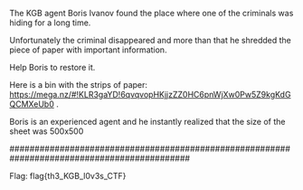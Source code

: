 The KGB agent Boris Ivanov found the place where one of the criminals was hiding for a long time. 

Unfortunately the criminal disappeared and more than that he shredded the piece of paper with important information. 

Help Boris to restore it. 

Here is a bin with the strips of paper: https://mega.nz/#!KLR3gaYD!6qvqvopHKjjzZZ0HC6pnWjXw0Pw5Z9kgKdGQCMXeUb0 .

Boris is an experienced agent and he instantly realized that the size of the sheet was 500x500

############################################################################################

Flag: flag{th3_KGB_l0v3s_CTF}
